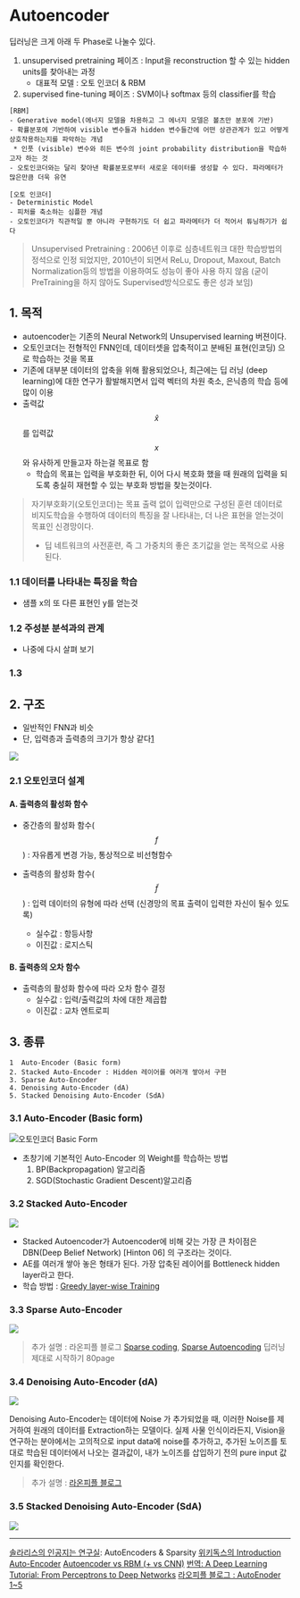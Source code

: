 # Autoencoder

딥러닝은 크게 아래 두 Phase로 나눌수 있다. 

1. unsupervised pretraining 페이즈 : Input을 reconstruction 할 수 있는 hidden units를 찾아내는 과정
    * 대표적 모델 : 오토 인코더 & RBM
2. supervised fine-tuning 페이즈 : SVM이나 softmax 등의 classifier를 학습

```
[RBM]
- Generative model(에너지 모델을 차용하고 그 에너지 모델은 볼츠만 분포에 기반)
- 확률분포에 기반하여 visible 변수들과 hidden 변수들간에 어떤 상관관계가 있고 어떻게 상호작용하는지를 파악하는 개념
 * 인풋 (visible) 변수와 히든 변수의 joint probability distribution을 학습하고자 하는 것
- 오토인코더와는 달리 찾아낸 확률분포로부터 새로운 데이터를 생성할 수 있다. 파라메터가 많은만큼 더욱 유연

[오토 인코더]
- Deterministic Model
- 피처를 축소하는 심플한 개념
- 오토인코더가 직관적일 뿐 아니라 구현하기도 더 쉽고 파라메터가 더 적어서 튜닝하기가 쉽다
```

> Unsupervised Pretraining : 2006년 이후로 심층네트워크 대한 학습방법의 정석으로 인정 되었지만, 2010년이 되면서 ReLu, Dropout, Maxout, Batch Normalization등의 방법을 이용하여도 성능이 좋아 사용 하지 않음 (굳이 PreTraining을 하지 않아도 Supervised방식으로도 좋은 성과 보임)

## 1. 목적 
* autoencoder는 기존의 Neural Network의 Unsupervised learning 버젼이다. 
* 오토인코더는 전형적인 FNN인데, 데이터셋을 압축적이고 분배된 표현(인코딩) 으로 학습하는 것을 목표
* 기존에 대부분 데이터의 압축을 위해 활용되었으나, 최근에는 딥 러닝 (deep learning)에 대한 연구가 활발해지면서 입력 벡터의 차원 축소, 은닉층의 학습 등에 많이 이용
* 출력값 $$ \hat{x} $$를 입력값 $$ x $$와 유사하게 만들고자 하는걸 목표로 함
    * 학습의 목표는 입력을 부호화한 뒤, 이어 다시 복호화 했을 때 원래의 입력을 되도록 충실히 재현할 수 있는 부호화 방법을 찾는것이다. 

> 자기부호화기(오토인코더)는 목표 출력 없이 입력만으로 구성된 훈련 데이터로 비지도학습을 수행하여 데이터의 특징을 잘 나타내는, 더 나은 표현을 얻는것이 목표인 신경망이다. 
> * 딥 네트워크의 사전훈련, 즉 그 가중치의 좋은 초기값을 얻는 목적으로 사용된다. 

### 1.1 데이터를 나타내는 특징을 학습 
* 샘플 x의 또 다른 표현인 y를 얻는것 

### 1.2 주성분 분석과의 관계
* 나중에 다시 살펴 보기 

### 1.3 


## 2. 구조 
* 일반적인 FNN과 비슷 
* 단, 입력층과 츨력층의 크기가 항상 같다[1]

![](http://cfile9.uf.tistory.com/image/266B1740579DA3B3080567)

### 2.1 오토인코더 설계

#### A. 출력층의 활성화 함수
* 중간층의 활성화 함수($$ f $$) : 자유롭게 변경 가능, 통상적으로 비선형함수

* 출력층의 활성화 함수($$ \tilde{f}$$) : 입력 데이터의 유형에 따라 선택 (신경망의 목표 출력이 입력한 자신이 될수 있도록)
    * 실수값 : 항등사항
    * 이진값 : 로지스틱


#### B. 출력층의 오차 함수
* 출력층의 활성화 함수에 따라 오차 함수 결정 
    * 실수값 : 입력/출력값의 차에 대한 제곱합
    * 이진값 : 교차 엔트로피 
    
## 3. 종류 
    1  Auto-Encoder (Basic form)
    2. Stacked Auto-Encoder : Hidden 레이어를 여러개 쌓아서 구현 
    3. Sparse Auto-Encoder
    4. Denoising Auto-Encoder (dA)
    5. Stacked Denoising Auto-Encoder (SdA)


### 3.1  Auto-Encoder (Basic form)

![오토인코더 Basic Form](https://wikidocs.net/images/page/3413/AE.png)

* 초창기에 기본적인 Auto-Encoder 의 Weight를 학습하는 방법
    1. BP(Backpropagation) 알고리즘
    2. SGD(Stochastic Gradient Descent)알고리즘 


### 3.2 Stacked Auto-Encoder
![](https://wikidocs.net/images/page/3413/stackedAE.png)
* Stacked Autoencoder가 Autoencoder에 비해 갖는 가장 큰 차이점은 DBN(Deep Belief Network) [Hinton 06] 의 구조라는 것이다.
* AE를 여러개 쌓아 놓은 형태가 된다. 가장 압축된 레이어를 Bottleneck hidden layer라고 한다. 
* 학습 방법 : [Greedy layer-wise Training](http://m.blog.naver.com/laonple/220884698923#)

### 3.3 Sparse Auto-Encoder
![](https://wikidocs.net/images/page/3413/sparseAE.png)

> 추가 설명 : 라온피플 블로그 [Sparse coding](http://m.blog.naver.com/laonple/220914873095), [Sparse Autoencoding](http://m.blog.naver.com/laonple/220943887634)
> 딥러닝 제대로 시작하기 80page

### 3.4 Denoising Auto-Encoder (dA)
![](https://wikidocs.net/images/page/3413/denoisingAE.png)

Denoising Auto-Encoder는 데이터에 Noise 가 추가되었을 때, 이러한 Noise를 제거하여 원래의 데이터를 Extraction하는 모델이다.
실제 사물 인식이라든지, Vision을 연구하는 분야에서는 고의적으로 input data에 noise를 추가하고, 추가된 노이즈를 토대로 학습된 데이터에서 나오는 결과값이, 내가 노이즈를 삽입하기 전의 pure input 값인지를 확인한다.

> 추가 설명 : [라온피플 블로그](http://m.blog.naver.com/laonple/220891144201)

### 3.5 Stacked Denoising Auto-Encoder (SdA)
![](https://wikidocs.net/images/page/3413/sDA.png)

---
[1]: http://untitledtblog.tistory.com/92 "[머신러닝] - Autoencoder" 

[솔라리스의 인공지는 연구실](http://solarisailab.com/archives/113): AutoEncoders & Sparsity
[위키독스의 Introduction Auto-Encoder](https://wikidocs.net/3413)
[Autoencoder vs RBM (+ vs CNN)](http://khanrc.tistory.com/entry/Autoencoder-vs-RBM-vs-CNN)
[번역: A Deep Learning Tutorial: From Perceptrons to Deep Networks](http://khanrc.tistory.com/entry/Deep-Learning-Tutorial)
[라오피플 블로그 : AutoEnoder 1~5](http://m.blog.naver.com/laonple/220880813236)